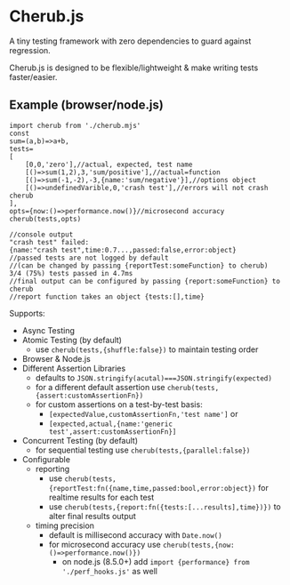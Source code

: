 # Cherub.js

A tiny testing framework with zero dependencies to guard against regression.

Cherub.js is designed to be flexible/lightweight & make writing tests faster/easier.

## Example (browser/node.js)

    import cherub from './cherub.mjs'
    const
    sum=(a,b)=>a+b,
    tests=
    [
        [0,0,'zero'],//actual, expected, test name
        [()=>sum(1,2),3,'sum/positive'],//actual=function
        [()=>sum(-1,-2),-3,{name:'sum/negative'}],//options object
        [()=>undefinedVarible,0,'crash test'],//errors will not crash cherub
    ],
    opts={now:()=>performance.now()}//microsecond accuracy
    cherub(tests,opts)

    //console output
    "crash test" failed:
    {name:"crash test",time:0.7...,passed:false,error:object}
    //passed tests are not logged by default
    //(can be changed by passing {reportTest:someFunction} to cherub)
    3/4 (75%) tests passed in 4.7ms
    //final output can be configured by passing {report:someFunction} to cherub
    //report function takes an object {tests:[],time}

Supports:

* Async Testing
* Atomic Testing (by default)
  * use `cherub(tests,{shuffle:false})` to maintain testing order
* Browser & Node.js
* Different Assertion Libraries
  * defaults to `JSON.stringify(acutal)===JSON.stringify(expected)`
  * for a different default assertion use `cherub(tests,{assert:customAssertionFn})`
  * for custom assertions on a test-by-test basis:
    * `[expectedValue,customAssertionFn,'test name']` or
    * `[expected,actual,{name:'generic test',assert:customAssertionFn}]`
* Concurrent Testing (by default)
  * for sequential testing use `cherub(tests,{parallel:false})`
* Configurable
  * reporting
    * use `cherub(tests,{reportTest:fn({name,time,passed:bool,error:object})` for realtime results for each test
    * use `cherub(tests,{report:fn({tests:[...results],time})})` to alter final results output
  * timing precision
    * default is millisecond accuracy with `Date.now()`
    * for microsecond accuracy use `cherub(tests,{now:()=>performance.now()})`
      * on node.js (8.5.0+) add `import {performance} from './perf_hooks.js'` as well